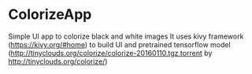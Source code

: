 # ColorizeApp
Simple UI app to colorize black and white images
It uses kivy framework (https://kivy.org/#home) to build UI and pretrained tensorflow model (http://tinyclouds.org/colorize/colorize-20160110.tgz.torrent by http://tinyclouds.org/colorize/)
